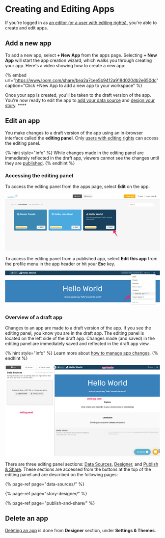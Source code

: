 # Creating and Editing Apps

If you're logged in as [an editor \(or a user with editing rights\)](../managing-users/user-management-and-roles.md#user-roles), you're able to create and edit apps.

## Add a new app

To add a new app, select **+ New App** from the apps page. Selecting **+ New App** will start the app creation wizard, which walks you through creating your app. Here's a video showing how to create a new app:

{% embed url="https://www.loom.com/share/bea2a7cee5b9412a918d020db2e650dc" caption="Click +New App to add a new app to your workspace" %}

Once your app is created, you'll be taken to the draft version of the app. You're now ready to edit the app to [add your data source](data-sources/) and [design your story](story-designer/).  ****

## Edit an app

You make changes to a draft version of the app using an in-browser interface called the **editing panel**. Only [users with editing rights](../managing-users/user-management-and-roles.md#user-roles) can access the editing panel. 

{% hint style="info" %}
While changes made in the editing panel are immediately reflected in the draft app, viewers cannot see the changes until they are [published](publish-and-share/).
{% endhint %}

### Accessing the editing panel

To access the editing panel from the apps page, select **Edit** on the app. 

![Accessing the editing panel for an app from the apps page](../.gitbook/assets/image%20%28180%29.png)

To access the editing panel from a published app, select **Edit this app** from the profile menu in the app header or hit your **Esc** key. 

![Accessing the editing panel from the app header of a published app](../.gitbook/assets/image%20%28190%29.png)

### Overview of a draft app

Changes to an app are made to a draft version of the app. If you see the editing panel, you know you are in the draft app. The editing panel is located on the left side of the draft app. Changes made \(and saved\) in the editing panel are immediately saved and reflected in the draft app view. 

{% hint style="info" %}
Learn more about [how to manage app changes](publish-and-share/publishing-app-changes.md#making-changes-to-an-app).
{% endhint %}

![Parts of a draft app](../.gitbook/assets/image%20%28220%29.png)

There are three editing panel sections: [Data Sources](data-sources/), [Designer](story-designer/), and [Publish & Share](publish-and-share/). These sections are accessed from the buttons at the top of the editing panel and are described on the following pages:

{% page-ref page="data-sources/" %}

{% page-ref page="story-designer/" %}

{% page-ref page="publish-and-share/" %}

## Delete an app

[Deleting an app](story-designer/story-settings.md#deleting-an-app) is done from **Designer** section, under **Settings & Themes**. 

